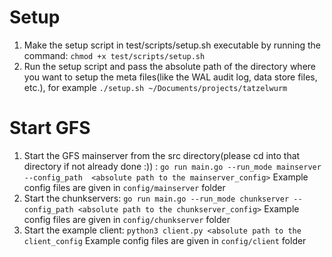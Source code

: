 # Setup
1. Make the setup script in test/scripts/setup.sh executable by running the command: `chmod +x test/scripts/setup.sh`
2. Run the setup script and pass the absolute path of the directory where you want to setup the meta files(like the WAL audit log, data store files, etc.), for example `./setup.sh ~/Documents/projects/tatzelwurm`

# Start GFS
1. Start the GFS mainserver from the src directory(please cd into that directory if not already done :)) : `go run main.go --run_mode mainserver --config_path  <absolute path to the mainserver_config>` Example config files are given in `config/mainserver` folder
2. Start the chunkservers: `go run main.go --run_mode chunkserver --config_path <absolute path to the chunkserver_config>` Example config files are given in `config/chunkserver` folder 
3. Start the example client: `python3 client.py <absolute path to the client_config` Example config files are given in `config/client` folder
